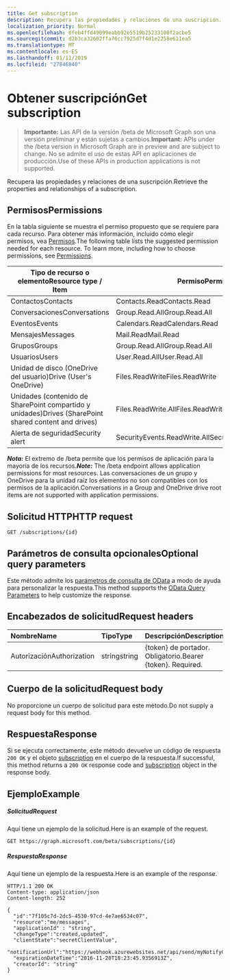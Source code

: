 ```yaml
---
title: Get subscription
description: Recupera las propiedades y relaciones de una suscripción.
localization_priority: Normal
ms.openlocfilehash: 0feb4ffd49099eabb92e5519b25233100f2acbe5
ms.sourcegitcommit: d2b3ca32602ffa76cc7925d7f4d1e2258e611ea5
ms.translationtype: MT
ms.contentlocale: es-ES
ms.lasthandoff: 01/11/2019
ms.locfileid: "27846840"
---
```

# <a name="get-subscription"></a><span data-ttu-id="98b03-103">Obtener suscripción</span><span class="sxs-lookup"><span data-stu-id="98b03-103">Get subscription</span></span>

> <span data-ttu-id="98b03-104">**Importante:** Las API de la versión /beta de Microsoft Graph son una versión preliminar y están sujetas a cambios.</span><span class="sxs-lookup"><span data-stu-id="98b03-104">**Important:** APIs under the /beta version in Microsoft Graph are in preview and are subject to change.</span></span> <span data-ttu-id="98b03-105">No se admite el uso de estas API en aplicaciones de producción.</span><span class="sxs-lookup"><span data-stu-id="98b03-105">Use of these APIs in production applications is not supported.</span></span>

<span data-ttu-id="98b03-106">Recupera las propiedades y relaciones de una suscripción.</span><span class="sxs-lookup"><span data-stu-id="98b03-106">Retrieve the properties and relationships of a subscription.</span></span>

## <a name="permissions"></a><span data-ttu-id="98b03-107">Permisos</span><span class="sxs-lookup"><span data-stu-id="98b03-107">Permissions</span></span>

<span data-ttu-id="98b03-p102">En la tabla siguiente se muestra el permiso propuesto que se requiere para cada recurso. Para obtener más información, incluido cómo elegir permisos, vea [Permisos](/graph/permissions-reference).</span><span class="sxs-lookup"><span data-stu-id="98b03-p102">The following table lists the suggested permission needed for each resource. To learn more, including how to choose permissions, see [Permissions](/graph/permissions-reference).</span></span>

| <span data-ttu-id="98b03-110">Tipo de recurso o elemento</span><span class="sxs-lookup"><span data-stu-id="98b03-110">Resource type / Item</span></span>        | <span data-ttu-id="98b03-111">Permiso</span><span class="sxs-lookup"><span data-stu-id="98b03-111">Permission</span></span>          |
|-----------------------------|---------------------|
| <span data-ttu-id="98b03-112">Contactos</span><span class="sxs-lookup"><span data-stu-id="98b03-112">Contacts</span></span>                    | <span data-ttu-id="98b03-113">Contacts.Read</span><span class="sxs-lookup"><span data-stu-id="98b03-113">Contacts.Read</span></span>       |
| <span data-ttu-id="98b03-114">Conversaciones</span><span class="sxs-lookup"><span data-stu-id="98b03-114">Conversations</span></span>               | <span data-ttu-id="98b03-115">Group.Read.All</span><span class="sxs-lookup"><span data-stu-id="98b03-115">Group.Read.All</span></span>      |
| <span data-ttu-id="98b03-116">Eventos</span><span class="sxs-lookup"><span data-stu-id="98b03-116">Events</span></span>                      | <span data-ttu-id="98b03-117">Calendars.Read</span><span class="sxs-lookup"><span data-stu-id="98b03-117">Calendars.Read</span></span>      |
| <span data-ttu-id="98b03-118">Mensajes</span><span class="sxs-lookup"><span data-stu-id="98b03-118">Messages</span></span>                    | <span data-ttu-id="98b03-119">Mail.Read</span><span class="sxs-lookup"><span data-stu-id="98b03-119">Mail.Read</span></span>           |
| <span data-ttu-id="98b03-120">Grupos</span><span class="sxs-lookup"><span data-stu-id="98b03-120">Groups</span></span>                      | <span data-ttu-id="98b03-121">Group.Read.All</span><span class="sxs-lookup"><span data-stu-id="98b03-121">Group.Read.All</span></span>      |
| <span data-ttu-id="98b03-122">Usuarios</span><span class="sxs-lookup"><span data-stu-id="98b03-122">Users</span></span>                       | <span data-ttu-id="98b03-123">User.Read.All</span><span class="sxs-lookup"><span data-stu-id="98b03-123">User.Read.All</span></span>       |
| <span data-ttu-id="98b03-124">Unidad de disco (OneDrive del usuario)</span><span class="sxs-lookup"><span data-stu-id="98b03-124">Drive  (User's OneDrive)</span></span>    | <span data-ttu-id="98b03-125">Files.ReadWrite</span><span class="sxs-lookup"><span data-stu-id="98b03-125">Files.ReadWrite</span></span>     |
| <span data-ttu-id="98b03-126">Unidades (contenido de SharePoint compartido y unidades)</span><span class="sxs-lookup"><span data-stu-id="98b03-126">Drives (SharePoint shared content and drives)</span></span> | <span data-ttu-id="98b03-127">Files.ReadWrite.All</span><span class="sxs-lookup"><span data-stu-id="98b03-127">Files.ReadWrite.All</span></span> |
| <span data-ttu-id="98b03-128">Alerta de seguridad</span><span class="sxs-lookup"><span data-stu-id="98b03-128">Security alert</span></span>              | <span data-ttu-id="98b03-129">SecurityEvents.ReadWrite.All</span><span class="sxs-lookup"><span data-stu-id="98b03-129">SecurityEvents.ReadWrite.All</span></span> |

<span data-ttu-id="98b03-130">***Nota:*** El extremo de /beta permite que los permisos de aplicación para la mayoría de los recursos.</span><span class="sxs-lookup"><span data-stu-id="98b03-130">***Note:*** The /beta endpoint allows application permissions for most resources.</span></span> <span data-ttu-id="98b03-131">Las conversaciones de un grupo y OneDrive para la unidad raíz los elementos no son compatibles con los permisos de la aplicación.</span><span class="sxs-lookup"><span data-stu-id="98b03-131">Conversations in a Group and OneDrive drive root items are not supported with application permissions.</span></span>

## <a name="http-request"></a><span data-ttu-id="98b03-132">Solicitud HTTP</span><span class="sxs-lookup"><span data-stu-id="98b03-132">HTTP request</span></span>

<!-- { "blockType": "ignored" } -->

```http
GET /subscriptions/{id}
```

## <a name="optional-query-parameters"></a><span data-ttu-id="98b03-133">Parámetros de consulta opcionales</span><span class="sxs-lookup"><span data-stu-id="98b03-133">Optional query parameters</span></span>

<span data-ttu-id="98b03-134">Este método admite los [parámetros de consulta de OData](https://developer.microsoft.com/graph/docs/concepts/query_parameters) a modo de ayuda para personalizar la respuesta.</span><span class="sxs-lookup"><span data-stu-id="98b03-134">This method supports the [OData Query Parameters](https://developer.microsoft.com/graph/docs/concepts/query_parameters) to help customize the response.</span></span>

## <a name="request-headers"></a><span data-ttu-id="98b03-135">Encabezados de solicitud</span><span class="sxs-lookup"><span data-stu-id="98b03-135">Request headers</span></span>

| <span data-ttu-id="98b03-136">Nombre</span><span class="sxs-lookup"><span data-stu-id="98b03-136">Name</span></span>       | <span data-ttu-id="98b03-137">Tipo</span><span class="sxs-lookup"><span data-stu-id="98b03-137">Type</span></span> | <span data-ttu-id="98b03-138">Descripción</span><span class="sxs-lookup"><span data-stu-id="98b03-138">Description</span></span>|
|:-----------|:-----|:-----------|
| <span data-ttu-id="98b03-139">Autorización</span><span class="sxs-lookup"><span data-stu-id="98b03-139">Authorization</span></span>  | <span data-ttu-id="98b03-140">string</span><span class="sxs-lookup"><span data-stu-id="98b03-140">string</span></span>  | <span data-ttu-id="98b03-p104">{token} de portador. Obligatorio.</span><span class="sxs-lookup"><span data-stu-id="98b03-p104">Bearer {token}. Required.</span></span> |

## <a name="request-body"></a><span data-ttu-id="98b03-143">Cuerpo de la solicitud</span><span class="sxs-lookup"><span data-stu-id="98b03-143">Request body</span></span>

<span data-ttu-id="98b03-144">No proporcione un cuerpo de solicitud para este método.</span><span class="sxs-lookup"><span data-stu-id="98b03-144">Do not supply a request body for this method.</span></span>

## <a name="response"></a><span data-ttu-id="98b03-145">Respuesta</span><span class="sxs-lookup"><span data-stu-id="98b03-145">Response</span></span>

<span data-ttu-id="98b03-146">Si se ejecuta correctamente, este método devuelve un código de respuesta `200 OK` y el objeto [subscription](../resources/subscription.md) en el cuerpo de la respuesta.</span><span class="sxs-lookup"><span data-stu-id="98b03-146">If successful, this method returns a `200 OK` response code and [subscription](../resources/subscription.md) object in the response body.</span></span>

## <a name="example"></a><span data-ttu-id="98b03-147">Ejemplo</span><span class="sxs-lookup"><span data-stu-id="98b03-147">Example</span></span>

##### <a name="request"></a><span data-ttu-id="98b03-148">Solicitud</span><span class="sxs-lookup"><span data-stu-id="98b03-148">Request</span></span>

<span data-ttu-id="98b03-149">Aquí tiene un ejemplo de la solicitud.</span><span class="sxs-lookup"><span data-stu-id="98b03-149">Here is an example of the request.</span></span>
<!-- {
  "blockType": "request",
  "name": "get_subscription"
}-->

```http
GET https://graph.microsoft.com/beta/subscriptions/{id}
```

##### <a name="response"></a><span data-ttu-id="98b03-150">Respuesta</span><span class="sxs-lookup"><span data-stu-id="98b03-150">Response</span></span>

<span data-ttu-id="98b03-151">Aquí tiene un ejemplo de la respuesta.</span><span class="sxs-lookup"><span data-stu-id="98b03-151">Here is an example of the response.</span></span>
<!-- {
  "blockType": "response",
  "truncated": false,
  "@odata.type": "microsoft.graph.subscription"
} -->

```http
HTTP/1.1 200 OK
Content-type: application/json
Content-length: 252

{
  "id":"7f105c7d-2dc5-4530-97cd-4e7ae6534c07",
  "resource":"me/messages",
  "applicationId" : "string",
  "changeType":"created,updated",
  "clientState":"secretClientValue",
  "notificationUrl":"https://webhook.azurewebsites.net/api/send/myNotifyClient",
  "expirationDateTime":"2016-11-20T18:23:45.9356913Z",
  "creatorId": "string"
}
```

<!-- uuid: 8fcb5dbc-d5aa-4681-8e31-b001d5168d79
2015-10-25 14:57:30 UTC -->
<!-- {
  "type": "#page.annotation",
  "description": "Get subscription",
  "keywords": "",
  "section": "documentation",
  "tocPath": ""
}-->
